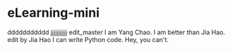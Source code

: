 # eLearning-mini
ddddddddddd
jjjjjjjjjjj edit_master
I am Yang Chao. I am better than Jia Hao. edit by Jia Hao
I can write Python code. Hey, you can't.
